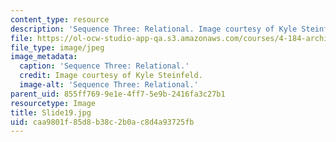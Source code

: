 ```yaml
---
content_type: resource
description: 'Sequence Three: Relational. Image courtesy of Kyle Steinfeld.'
file: https://ol-ocw-studio-app-qa.s3.amazonaws.com/courses/4-184-architectural-design-workshop-collage-method-and-form-spring-2004/caa9801f85d8b38c2b0ac8d4a93725fb_Slide19.jpg
file_type: image/jpeg
image_metadata:
  caption: 'Sequence Three: Relational.'
  credit: Image courtesy of Kyle Steinfeld.
  image-alt: 'Sequence Three: Relational.'
parent_uid: 855ff769-9e1e-4ff7-5e9b-2416fa3c27b1
resourcetype: Image
title: Slide19.jpg
uid: caa9801f-85d8-b38c-2b0a-c8d4a93725fb
---
```

